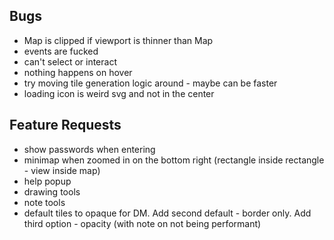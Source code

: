 ## Bugs

- Map is clipped if viewport is thinner than Map
- events are fucked
- can't select or interact
- nothing happens on hover
- try moving tile generation logic around - maybe can be faster
- loading icon is weird svg and not in the center

## Feature Requests

- show passwords when entering
- minimap when zoomed in on the bottom right (rectangle inside rectangle - view inside map)
- help popup
- drawing tools
- note tools
- default tiles to opaque for DM. Add second default - border only. Add third option - opacity (with note on not being performant)
